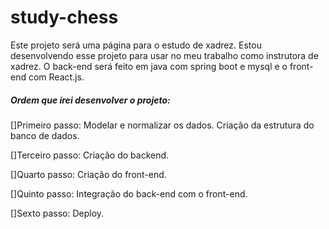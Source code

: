 # study-chess
Este projeto será uma página para o estudo de xadrez. Estou desenvolvendo esse projeto para usar no meu trabalho como instrutora de xadrez. O back-end será feito em java com spring boot e mysql e o front-end com React.js.

##### Ordem que irei desenvolver o projeto:

[]Primeiro passo:
Modelar e normalizar os dados. Criação da estrutura do banco de dados.

[]Terceiro passo:
Criação do backend.

[]Quarto passo:
Criação do front-end.

[]Quinto passo:
Integração do back-end com o front-end.

[]Sexto passo:
Deploy.
